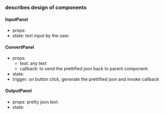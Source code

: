 ### describes design of components

#### InputPanel
- props: <none>
- state: text input by the user.
 

#### ConvertPanel
- props:
  - text: any text
  - callback: to send the prettified json back to parent component.
- state: <none>
- trigger: on button click, generate the prettified json and invoke callback


#### OutputPanel
- props: pretty json text.
- state: <none>
